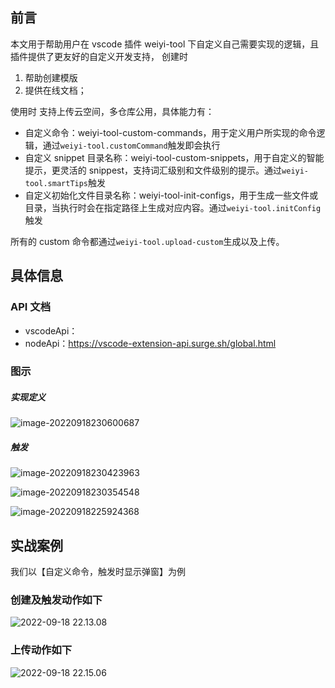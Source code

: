 ## 前言

本文用于帮助用户在 vscode 插件 weiyi-tool 下自定义自己需要实现的逻辑，且插件提供了更友好的自定义开发支持， 创建时

1. 帮助创建模版
2. 提供在线文档；

使用时 支持上传云空间，多仓库公用，具体能力有：

- 自定义命令：weiyi-tool-custom-commands，用于定义用户所实现的命令逻辑，通过`weiyi-tool.customCommand`触发即会执行
- 自定义 snippet 目录名称：weiyi-tool-custom-snippets，用于自定义的智能提示，更灵活的 snippest，支持词汇级别和文件级别的提示。通过`weiyi-tool.smartTips`触发
- 自定义初始化文件目录名称：weiyi-tool-init-configs，用于生成一些文件或目录，当执行时会在指定路径上生成对应内容。通过`weiyi-tool.initConfig`触发

所有的 custom 命令都通过`weiyi-tool.upload-custom`生成以及上传。

## 具体信息

### API 文档

- vscodeApi：
- nodeApi：https://vscode-extension-api.surge.sh/global.html

### 图示

##### 实现定义

![image-20220918230600687](https://tva1.sinaimg.cn/large/e6c9d24ely1h6b5q728uaj21ms056dh2.jpg)

##### 触发

![image-20220918230423963](https://tva1.sinaimg.cn/large/e6c9d24ely1h6b5oir5gzj21lq05qwfr.jpg)

![image-20220918230354548](https://tva1.sinaimg.cn/large/e6c9d24ely1h6b5o0fr2gj21mo05odh8.jpg)

![image-20220918225924368](https://tva1.sinaimg.cn/large/e6c9d24ely1h6b5jjevovj21ni05ata4.jpg)

## 实战案例

我们以【自定义命令，触发时显示弹窗】为例

### 创建及触发动作如下

![2022-09-18 22.13.08](https://tva1.sinaimg.cn/large/e6c9d24ely1h6b5r3hv8bg215w0nt4qp.gif)

### 上传动作如下

![2022-09-18 22.15.06](https://tva1.sinaimg.cn/large/e6c9d24ely1h6b5rcuyw2g214z0nu7la.gif)
